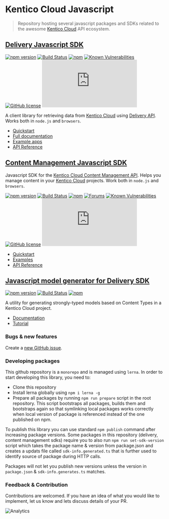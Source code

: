 # Kentico Cloud Javascript

> Repository hosting several javascript packages and SDKs related to the awesome [Kentico Cloud](https://kenticocloud.com/) API ecosystem.

## [Delivery Javascript SDK](https://github.com/Kentico/kentico-cloud-js/tree/master/packages/delivery)

[![npm version](https://badge.fury.io/js/kentico-cloud-delivery.svg)](https://www.npmjs.com/package/kentico-cloud-delivery)
[![Build Status](https://api.travis-ci.org/Kentico/kentico-cloud-js.svg?branch=master)](https://travis-ci.org/Kentico/kentico-cloud-js)
[![npm](https://img.shields.io/npm/dt/kentico-cloud-delivery.svg)](https://www.npmjs.com/package/kentico-cloud-delivery)
[![Known Vulnerabilities](https://snyk.io/test/github/Kentico/kentico-cloud-js/badge.svg)](https://snyk.io/test/github/Kentico/kentico-cloud-js)
[![GitHub license](https://img.shields.io/github/license/Kentico/kentico-cloud-js.svg)](https://github.com/Kentico/kentico-cloud-js)
![Gzip browser bundle](http://img.badgesize.io/https://cdn.jsdelivr.net/npm/kentico-cloud-delivery/_bundles/kentico-cloud-delivery-sdk.browser.umd.min.js?compression=gzip)

A client library for retrieving data from [Kentico Cloud](https://kenticocloud.com/) using [Delivery API](https://developer.kenticocloud.com/v1/reference#delivery-api). Works both in `node.js` and `browsers`.

* [Quickstart](https://github.com/Kentico/kentico-cloud-js/tree/master/packages/delivery)
* [Full documentation](https://github.com/Kentico/kentico-cloud-js/tree/master/packages/delivery/DOCS.md)
* [Example apps](https://github.com/Kentico/kentico-cloud-js/tree/master/examples)
* [API Reference](https://kentico.github.io/kentico-cloud-js/delivery/)

## [Content Management Javascript SDK](https://github.com/Kentico/kentico-cloud-js/tree/master/packages/content-management)

Javascript SDK for the [Kentico Cloud Content Management API](https://developer.kenticocloud.com/v1/reference#content-management-api-v2). Helps you manage content in your [Kentico Cloud](https://kenticocloud.com/) projects. Work both in `node.js` and `browsers`.

[![npm version](https://badge.fury.io/js/kentico-cloud-content-management.svg)](https://www.npmjs.com/package/kentico-cloud-content-management)
[![Build Status](https://api.travis-ci.org/Kentico/kentico-cloud-js.svg?branch=master)](https://travis-ci.org/Kentico/kentico-cloud-js)
[![npm](https://img.shields.io/npm/dt/kentico-cloud-content-management.svg)](https://www.npmjs.com/package/kentico-cloud-delivery)
[![Forums](https://img.shields.io/badge/chat-on%20forums-orange.svg)](https://forums.kenticocloud.com)
[![Known Vulnerabilities](https://snyk.io/test/github/Kentico/kentico-cloud-js/badge.svg)](https://snyk.io/test/github/kentico/kentico-cloud-js)
[![GitHub license](https://img.shields.io/github/license/Kentico/kentico-cloud-js.svg)](https://github.com/Kentico/kentico-cloud-js)
![Gzip bundle](http://img.badgesize.io/https://cdn.jsdelivr.net/npm/kentico-cloud-content-management/_bundles/kentico-cloud-cm-sdk.umd.min.js?compression=gzip)

* [Quickstart](https://github.com/Kentico/kentico-cloud-js/tree/master/packages/content-management)
* [Examples](https://github.com/Kentico/kentico-cloud-js/tree/master/packages/content-management/demo)
* [API Reference](https://kentico.github.io/kentico-cloud-js/content-management/)

## [Javascript model generator for Delivery SDK](https://github.com/Kentico/kentico-cloud-js/tree/master/packages/model-generator)

[![npm version](https://badge.fury.io/js/kentico-cloud-model-generator-utility.svg)](https://www.npmjs.com/package/kentico-cloud-model-generator-utility)
[![Build Status](https://api.travis-ci.org/Kentico/kentico-cloud-js.svg?branch=master)](https://travis-ci.org/Kentico/kentico-cloud-js)
[![npm](https://img.shields.io/npm/dt/kentico-cloud-model-generator-utility.svg)](https://www.npmjs.com/package/kentico-cloud-model-generator-utility)

A utility for generating strongly-typed models based on Content Types in a Kentico Cloud project.

* [Documentation](https://github.com/Kentico/kentico-cloud-js/tree/master/packages/model-generator)
* [Tutorial](https://developer.kenticocloud.com/docs/strongly-typed-models)

### Bugs & new features

Create a [new GitHub issue](https://github.com/Kentico/kentico-cloud-js/issues/new).

### Developing packages

This github repository is a `monorepo` and is managed using `lerna`. In order to start developing this library, you need to:

- Clone this repository
- Install lerna globally using `npm i lerna -g`
- Prepare all packages by running `npm run prepare` script in the root repository. This script bootstraps all packages, builds them and bootstraps again so that symlinking local packages works correctly when local version of package is referenced instead of the one published on npm.

To publish this library you can use standard `npm publish` command after increasing package versions. Some packages in this repository (delivery, content management sdks) require you to also run `npm run set-sdk-version` script which takes the package name & version from package.json and creates a updats file called `sdk-info.generated.ts` that is further used to identify source of package during HTTP calls.

Packages will not let you publish new versions unless the version in `package.json` & `sdk-info.generates.ts` matches.

### Feedback & Contribution

Contributions are welcomed. If you have an idea of what you would like to implement, let us know and lets discuss details of your PR.

![Analytics](https://kentico-ga-beacon.azurewebsites.net/api/UA-69014260-4/Kentico/kentico-cloud-js?pixel)
